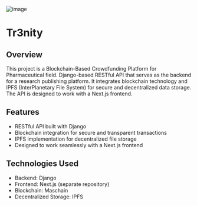 ![image](https://github.com/user-attachments/assets/019379fb-ca8a-449f-9c82-82c1a61376ca)
# Tr3nity
## Overview
This project is a Blockchain-Based Crowdfunding Platform for Pharmaceutical field. Django-based RESTful API that serves as the backend for a research publishing platform. It integrates blockchain technology and IPFS (InterPlanetary File System) for secure and decentralized data storage. The API is designed to work with a Next.js frontend.

## Features
- RESTful API built with Django
- Blockchain integration for secure and transparent transactions
- IPFS implementation for decentralized file storage
- Designed to work seamlessly with a Next.js frontend

## Technologies Used
- Backend: Django
- Frontend: Next.js (separate repository)
- Blockchain: Maschain
- Decentralized Storage: IPFS

